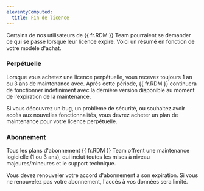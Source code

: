 ```yaml
---
eleventyComputed:
  title: Fin de licence
---
```

Certains de nos utilisateurs de {{ fr.RDM }} Team pourraient se demander ce qui se passe lorsque leur licence expire. Voici un résumé en fonction de votre modèle d'achat.

### Perpétuelle

Lorsque vous achetez une licence perpétuelle, vous recevez toujours 1 an ou 3 ans de maintenance avec. Après cette période, {{ fr.RDM }} continuera de fonctionner indéfiniment avec la dernière version disponible au moment de l'expiration de la maintenance.

Si vous découvrez un bug, un problème de sécurité, ou souhaitez avoir accès aux nouvelles fonctionnalités, vous devrez acheter un plan de maintenance pour votre licence perpétuelle.

### Abonnement

Tous les plans d'abonnement {{ fr.RDM }} Team offrent une maintenance logicielle (1 ou 3 ans), qui inclut toutes les mises à niveau majeures/mineures et le support technique.

Vous devez renouveler votre accord d'abonnement à son expiration. Si vous ne renouvelez pas votre abonnement, l'accès à vos données sera limité.
